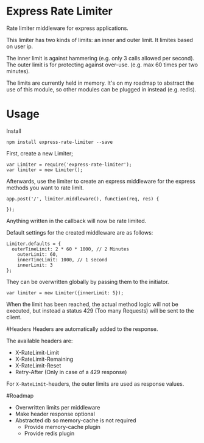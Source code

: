 Express Rate Limiter
====================

Rate limiter middleware for express applications.

This limiter has two kinds of limits: an inner and outer limit. It limites based on user ip.

The inner limit is against hammering (e.g. only 3 calls allowed per second). The outer limit is for protecting against over-use. (e.g. max 60 times per two minutes).

The limits are currently held in memory. It's on my roadmap to abstract the use of this module, so other modules can be plugged in instead (e.g. redis).


# Usage

Install

```
npm install express-rate-limiter --save
```

First, create a new Limiter;

```
var Limiter = require('express-rate-limiter');
var limiter = new Limiter();
```

Afterwards, use the limiter to create an express middleware for the express methods you want to rate limit.

```
app.post('/', limiter.middleware(), function(req, res) {   

});
```

Anything written in the callback will now be rate limited.

Default settings for the created middleware are as follows:

```
Limiter.defaults = {
  outerTimeLimit: 2 * 60 * 1000, // 2 Minutes
	outerLimit: 60,	
	innerTimeLimit: 1000, // 1 second
	innerLimit: 3
};
```

They can be overwritten globally by passing them to the initiator.

```
var limiter = new Limiter({innerLimit: 5});
```

When the limit has been reached, the actual method logic will not be executed, but instead a status 429 (Too many Requests) will be sent to the client.

#Headers
Headers are automatically added to the response.

The available headers are:
* X-RateLimit-Limit
* X-RateLimit-Remaining
* X-RateLimit-Reset
* Retry-After (Only in case of a 429 response)

For `X-RateLimit`-headers, the outer limits are used as response values.

#Roadmap
- Overwritten limits per middleware
- Make header response optional
- Abstracted db so memory-cache is not required
  - Provide memory-cache plugin
  - Provide redis plugin
